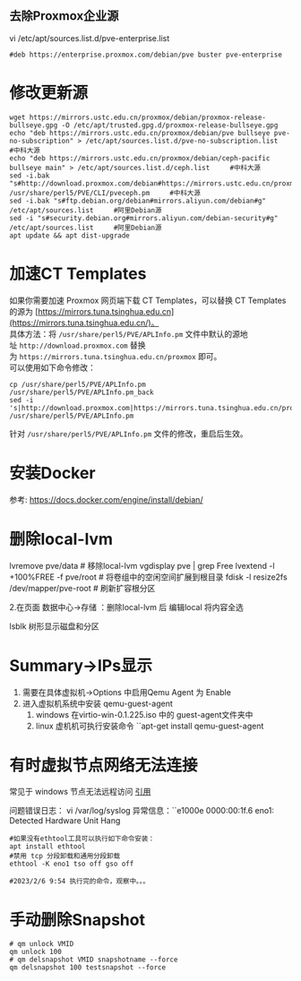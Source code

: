 
## 去除Proxmox企业源
vi /etc/apt/sources.list.d/pve-enterprise.list
``` shell
#deb https://enterprise.proxmox.com/debian/pve buster pve-enterprise
```

# 修改更新源


``` shell
wget https://mirrors.ustc.edu.cn/proxmox/debian/proxmox-release-bullseye.gpg -O /etc/apt/trusted.gpg.d/proxmox-release-bullseye.gpg
echo "deb https://mirrors.ustc.edu.cn/proxmox/debian/pve bullseye pve-no-subscription" > /etc/apt/sources.list.d/pve-no-subscription.list     #中科大源
echo "deb https://mirrors.ustc.edu.cn/proxmox/debian/ceph-pacific bullseye main" > /etc/apt/sources.list.d/ceph.list     #中科大源
sed -i.bak "s#http://download.proxmox.com/debian#https://mirrors.ustc.edu.cn/proxmox/debian#g" /usr/share/perl5/PVE/CLI/pveceph.pm     #中科大源
sed -i.bak "s#ftp.debian.org/debian#mirrors.aliyun.com/debian#g" /etc/apt/sources.list     #阿里Debian源
sed -i "s#security.debian.org#mirrors.aliyun.com/debian-security#g" /etc/apt/sources.list     #阿里Debian源
apt update && apt dist-upgrade
```


# 加速CT Templates

如果你需要加速 Proxmox 网页端下载 CT Templates，可以替换 CT Templates 的源为 [https://mirrors.tuna.tsinghua.edu.cn](https://mirrors.tuna.tsinghua.edu.cn/)。  
具体方法：将 `/usr/share/perl5/PVE/APLInfo.pm` 文件中默认的源地址 `http://download.proxmox.com` 替换为 `https://mirrors.tuna.tsinghua.edu.cn/proxmox` 即可。  
可以使用如下命令修改：
```shell
cp /usr/share/perl5/PVE/APLInfo.pm /usr/share/perl5/PVE/APLInfo.pm_back
sed -i 's|http://download.proxmox.com|https://mirrors.tuna.tsinghua.edu.cn/proxmox|g' /usr/share/perl5/PVE/APLInfo.pm
```

针对 `/usr/share/perl5/PVE/APLInfo.pm` 文件的修改，重启后生效。

# 安装Docker
参考: https://docs.docker.com/engine/install/debian/

# 删除local-lvm

lvremove pve/data     # 移除local-lvm
vgdisplay pve | grep Free
lvextend -l +100%FREE -f pve/root     # 将卷组中的空闲空间扩展到根目录
fdisk -l
resize2fs /dev/mapper/pve-root     # 刷新扩容根分区

2.在页面 数据中心->存储 ：删除local-lvm 后 编辑local 将内容全选


lsblk  树形显示磁盘和分区
# Summary->IPs显示
1. 需要在具体虚拟机->Options 中启用Qemu Agent 为 Enable 
2. 进入虚拟机系统中安装 qemu-guest-agent
	1. windows 在virtio-win-0.1.225.iso 中的 guest-agent文件夹中
	2. linux 虚机机可执行安装命令  ``apt-get install qemu-guest-agent

# 有时虚拟节点网络无法连接
常见于 windows 节点无法远程访问
[引用](https://www.cnblogs.com/nf01/p/16296724.html)

问题错误日志：
vi /var/log/syslog
异常信息：``e1000e 0000:00:1f.6 eno1: Detected Hardware Unit Hang

```shell
#如果没有ethtool工具可以执行如下命令安装： 
apt install ethtool 
#禁用 tcp 分段卸载和通用分段卸载
ethtool -K eno1 tso off gso off

#2023/2/6 9:54 执行完的命令，观察中。。。
```

# 手动删除Snapshot

```shell
# qm unlock VMID
qm unlock 100
# qm delsnapshot VMID snapshotname --force
qm delsnapshot 100 testsnapshot --force
```

